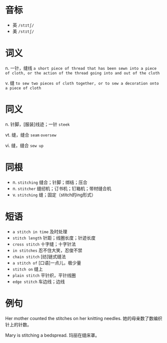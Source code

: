 # 音标

- 英 `/stɪtʃ/`
- 美 `/stɪtʃ/`

# 词义

n. 一针，缝线
`a short piece of thread that has been sewn into a piece of cloth, or the action of the thread going into and out of the cloth`

v. 缝
`to sew two pieces of cloth together, or to sew a decoration onto a piece of cloth`

# 同义

n. 针脚，[服装]线迹；一针
`steek`

vt. 缝，缝合
`seam` `oversew`

vi. 缝，缝合
`sew up`

# 同根

- n. `stitching` 缝合；针脚；绑结；压合
- n. `stitcher` 缝纫机；订书机；钉箱机；带材缝合机
- v. `stitching` 缝；固定（stitch的ing形式）

# 短语

- `a stitch in time` 及时处理
- `stitch length` 针距；线圈长度；针迹长度
- `cross stitch` 十字缝；十字针法
- `in stitches` 忍不住大笑，忍俊不禁
- `chain stitch` [纺]链式缝法
- `a stitch of` [口语]一点儿，极少量
- `stitch on` 缝上
- `plain stitch` 平针织，平针线圈
- `edge stitch` 车边线；边线

# 例句

Her mother counted the stitches on her knitting needles.
她的母亲数了数编织针上的针数。

Mary is stitching a bedspread.
玛丽在缝床罩。



